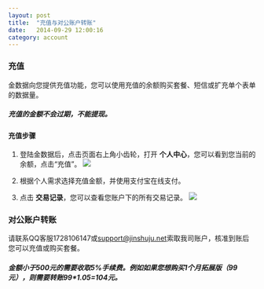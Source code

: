 ```yaml
---
layout: post
title:  "充值与对公账户转账"
date:   2014-09-29 12:00:16
category: account
---
```


### 充值

金数据向您提供充值功能，您可以使用充值的余额购买套餐、短信或扩充单个表单的数据量。

##### 充值的金额不会过期，不能提现。

#### 充值步骤

1. 登陆金数据后，点击页面右上角小齿轮，打开 **个人中心**，您可以看到您当前的余额，点击“充值”。
	![](http://jinshuju-help-pics.b0.upaiyun.com/images/recharge-1.png) 

2. 根据个人需求选择充值金额，并使用支付宝在线支付。

3. 点击 **交易记录**，您可以查看您账户下的所有交易记录。
	![](http://jinshuju-help-pics.b0.upaiyun.com/images/recharge-2.png) 

### 对公账户转账

请联系QQ客服1728106147或[support@jinshuju.net](mailto:support@jinshuju.net)索取我司账户，核准到账后您可以充值或购买套餐。

##### 金额小于500元的需要收取5%手续费。例如如果您想购买1个月拓展版（99元），则需要转账99*1.05=104元。
